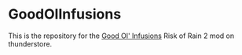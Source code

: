 # GoodOlInfusions

This is the repository for the [Good Ol' Infusions]() Risk of Rain 2 mod on thunderstore.

